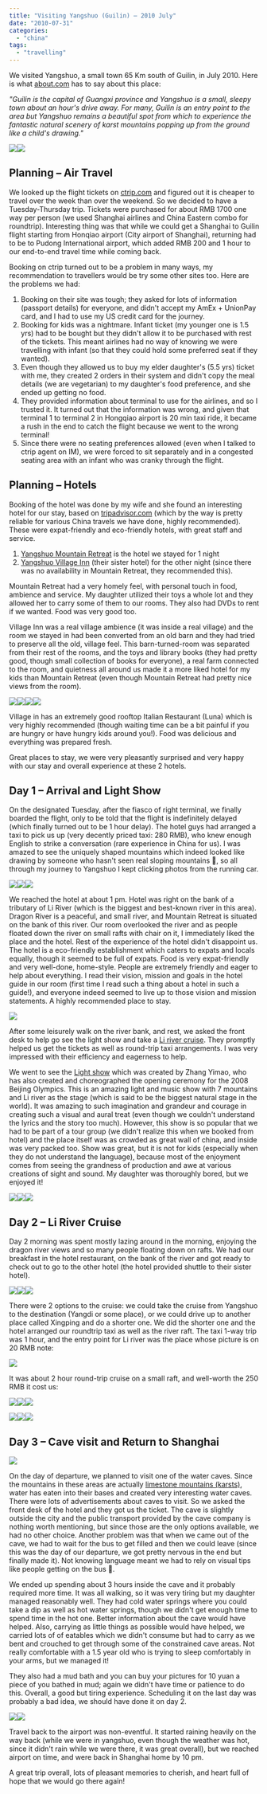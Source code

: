 ```yaml
---
title: "Visiting Yangshuo (Guilin) – 2010 July"
date: "2010-07-31"
categories: 
  - "china"
tags: 
  - "travelling"
---
```


We visited Yangshuo, a small town 65 Km south of Guilin, in July 2010. Here is what [about.com](http://gochina.about.com/od/yangshuo/GuilinYangshuo.htm) has to say about this place:

_"Guilin is the capital of Guangxi province and Yangshuo is a small, sleepy town about an hour's drive away. For many, Guilin is an entry point to the area but Yangshuo remains a beautiful spot from which to experience the fantastic natural scenery of karst mountains popping up from the ground like a child's drawing."_

![](images/073110_0901_visitingyan1.jpg)![](images/073110_0901_visitingyan2.jpg)

## Planning – Air Travel

We looked up the flight tickets on [ctrip.com](http://flights.english.ctrip.com/International/SearchFlights.aspx) and figured out it is cheaper to travel over the week than over the weekend. So we decided to have a Tuesday-Thursday trip. Tickets were purchased for about RMB 1700 one way per person (we used Shanghai airlines and China Eastern combo for roundtrip). Interesting thing was that while we could get a Shanghai to Guilin flight starting from Honqiao airport (City airport of Shanghai), returning had to be to Pudong International airport, which added RMB 200 and 1 hour to our end-to-end travel time while coming back.

Booking on ctrip turned out to be a problem in many ways, my recommendation to travellers would be try some other sites too. Here are the problems we had:

1. Booking on their site was tough; they asked for lots of information (passport details) for everyone, and didn't accept my AmEx + UnionPay card, and I had to use my US credit card for the journey.
2. Booking for kids was a nightmare. Infant ticket (my younger one is 1.5 yrs) had to be bought but they didn't allow it to be purchased with rest of the tickets. This meant airlines had no way of knowing we were travelling with infant (so that they could hold some preferred seat if they wanted).
3. Even though they allowed us to buy my elder daughter's (5.5 yrs) ticket with me, they created 2 orders in their system and didn't copy the meal details (we are vegetarian) to my daughter's food preference, and she ended up getting no food.
4. They provided information about terminal to use for the airlines, and so I trusted it. It turned out that the information was wrong, and given that terminal 1 to terminal 2 in Hongqiao airport is 20 min taxi ride, it became a rush in the end to catch the flight because we went to the wrong terminal!
5. Since there were no seating preferences allowed (even when I talked to ctrip agent on IM), we were forced to sit separately and in a congested seating area with an infant who was cranky through the flight.

## Planning – Hotels

Booking of the hotel was done by my wife and she found an interesting hotel for our stay, based on [tripadvisor.com](http://www.tripadvisor.com/Hotel_Review-g303712-d633606-Reviews-Yangshuo_Mountain_Retreat-Yangshuo_County_Guangxi_Zhuang.html) (which by the way is pretty reliable for various China travels we have done, highly recommended). These were expat-friendly and eco-friendly hotels, with great staff and service.

1. [Yangshuo Mountain Retreat](http://yangshuomountainretreat.com/) is the hotel we stayed for 1 night
2. [Yangshuo Village Inn](http://www.yangshuoguesthouse.com/) (their sister hotel) for the other night (since there was no availability in Mountain Retreat, they recommended this).

Mountain Retreat had a very homely feel, with personal touch in food, ambience and service. My daughter utilized their toys a whole lot and they allowed her to carry some of them to our rooms. They also had DVDs to rent if we wanted. Food was very good too.

Village Inn was a real village ambience (it was inside a real village) and the room we stayed in had been converted from an old barn and they had tried to preserve all the old, village feel. This barn-turned-room was separated from their rest of the rooms, and the toys and library books (they had pretty good, though small collection of books for everyone), a real farm connected to the room, and quietness all around us made it a more liked hotel for my kids than Mountain Retreat (even though Mountain Retreat had pretty nice views from the room).

![](images/073110_1702_visitingyan1.jpg)![](images/073110_1702_visitingyan2.jpg)![](images/073110_1702_visitingyan3.jpg)![](images/073110_1702_visitingyan4.jpg)

Village in has an extremely good rooftop Italian Restaurant (Luna) which is very highly recommended (though waiting time can be a bit painful if you are hungry or have hungry kids around you!). Food was delicious and everything was prepared fresh.

Great places to stay, we were very pleasantly surprised and very happy with our stay and overall experience at these 2 hotels.

## Day 1 – Arrival and Light Show

On the designated Tuesday, after the fiasco of right terminal, we finally boarded the flight, only to be told that the flight is indefinitely delayed (which finally turned out to be 1 hour delay). The hotel guys had arranged a taxi to pick us up (very decently priced taxi: 280 RMB), who knew enough English to strike a conversation (rare experience in China for us). I was amazed to see the uniquely shaped mountains which indeed looked like drawing by someone who hasn't seen real sloping mountains , so all through my journey to Yangshuo I kept clicking photos from the running car.

![](images/073110_0901_visitingyan3.jpg)![](images/073110_0901_visitingyan4.jpg)![](images/073110_0901_visitingyan5.jpg)

We reached the hotel at about 1 pm. Hotel was right on the bank of a tributary of Li River (which is the biggest and best-known river in this area). Dragon River is a peaceful, and small river, and Mountain Retreat is situated on the bank of this river. Our room overlooked the river and as people floated down the river on small rafts with chair on it, I immediately liked the place and the hotel. Rest of the experience of the hotel didn't disappoint us. The hotel is a eco-friendly establishment which caters to expats and locals equally, though it seemed to be full of expats. Food is very expat-friendly and very well-done, home-style. People are extremely friendly and eager to help about everything. I read their vision, mission and goals in the hotel guide in our room (first time I read such a thing about a hotel in such a guide!), and everyone indeed seemed to live up to those vision and mission statements. A highly recommended place to stay.

![](images/073110_0901_visitingyan6.jpg)

After some leisurely walk on the river bank, and rest, we asked the front desk to help go see the light show and take a [Li river cruise](http://yangshuomountainretreat.com/en-us/Activities/Magical_Travel/Li_River_Cruises). They promptly helped us get the tickets as well as round-trip taxi arrangements. I was very impressed with their efficiency and eagerness to help.

We went to see the [Light show](http://yangshuomountainretreat.com/en-us/Activities/Cultural_Immersion/Liu_Sanjie_Show_on_Li_River) which was created by Zhang Yimao, who has also created and choreographed the opening ceremony for the 2008 Beijing Olympics. This is an amazing light and music show with 7 mountains and Li river as the stage (which is said to be the biggest natural stage in the world). It was amazing to such imagination and grandeur and courage in creating such a visual and aural treat (even though we couldn't understand the lyrics and the story too much). However, this show is so popular that we had to be part of a tour group (we didn't realize this when we booked from hotel) and the place itself was as crowded as great wall of china, and inside was very packed too. Show was great, but it is not for kids (especially when they do not understand the language), because most of the enjoyment comes from seeing the grandness of production and awe at various creations of sight and sound. My daughter was thoroughly bored, but we enjoyed it!

![](images/073110_0901_visitingyan7.jpg)![](images/073110_0901_visitingyan8.jpg)![](images/073110_0901_visitingyan9.jpg)

## Day 2 – Li River Cruise

Day 2 morning was spent mostly lazing around in the morning, enjoying the dragon river views and so many people floating down on rafts. We had our breakfast in the hotel restaurant, on the bank of the river and got ready to check out to go to the other hotel (the hotel provided shuttle to their sister hotel).

![](images/073110_0901_visitingyan10.jpg)![](images/073110_0901_visitingyan11.jpg)![](images/073110_0901_visitingyan12.jpg)

There were 2 options to the cruise: we could take the cruise from Yangshuo to the destination (Yangdi or some place), or we could drive up to another place called Xingping and do a shorter one. We did the shorter one and the hotel arranged our roundtrip taxi as well as the river raft. The taxi 1-way trip was 1 hour, and the entry point for Li river was the place whose picture is on 20 RMB note:

![](images/073110_0901_visitingyan13.jpg)

It was about 2 hour round-trip cruise on a small raft, and well-worth the 250 RMB it cost us:

![](images/073110_0901_visitingyan14.jpg)![](images/073110_0901_visitingyan15.jpg)![](images/073110_0901_visitingyan16.jpg)

![](images/073110_0901_visitingyan17.jpg)![](images/073110_0901_visitingyan18.jpg)![](images/073110_0901_visitingyan19.jpg)

## Day 3 – Cave visit and Return to Shanghai

![](images/073110_0901_visitingyan20.jpg)

On the day of departure, we planned to visit one of the water caves. Since the mountains in these areas are actually [limestone mountains (karsts)](http://en.wikipedia.org/wiki/Karst_topography), water has eaten into their bases and created very interesting water caves. There were lots of advertisements about caves to visit. So we asked the front desk of the hotel and they got us the ticket. The cave is slightly outside the city and the public transport provided by the cave company is nothing worth mentioning, but since those are the only options available, we had no other choice. Another problem was that when we came out of the cave, we had to wait for the bus to get filled and then we could leave (since this was the day of our departure, we got pretty nervous in the end but finally made it). Not knowing language meant we had to rely on visual tips like people getting on the bus .

We ended up spending about 3 hours inside the cave and it probably required more time. It was all walking, so it was very tiring but my daughter managed reasonably well. They had cold water springs where you could take a dip as well as hot water springs, though we didn't get enough time to spend time in the hot one. Better information about the cave would have helped. Also, carrying as little things as possible would have helped, we carried lots of of eatables which we didn't consume but had to carry as we bent and crouched to get through some of the constrained cave areas. Not really comfortable with a 1.5 year old who is trying to sleep comfortably in your arms, but we managed it!

They also had a mud bath and you can buy your pictures for 10 yuan a piece of you bathed in mud; again we didn't have time or patience to do this. Overall, a good but tiring experience. Scheduling it on the last day was probably a bad idea, we should have done it on day 2.

![](images/073110_0901_visitingyan21.jpg)![](images/073110_0901_visitingyan22.jpg)

Travel back to the airport was non-eventful. It started raining heavily on the way back (while we were in yangshuo, even though the weather was hot, since it didn't rain while we were there, it was great overall), but we reached airport on time, and were back in Shanghai home by 10 pm.

A great trip overall, lots of pleasant memories to cherish, and heart full of hope that we would go there again!
